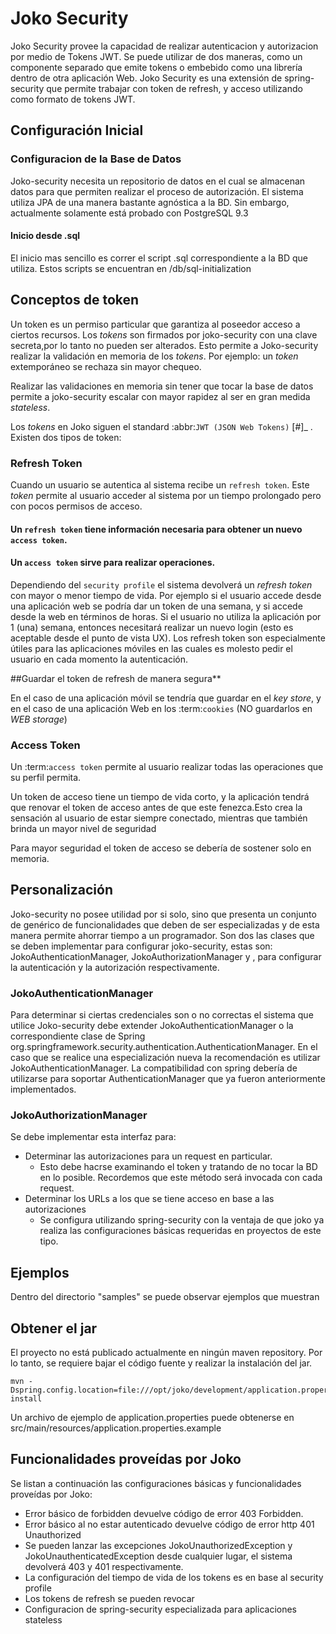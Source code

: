 # Joko Security
Joko Security provee la capacidad de realizar autenticacion y autorizacion por medio de Tokens JWT.
Se puede utilizar de dos maneras, como un componente separado que emite tokens o embebido como una librería dentro de otra aplicación Web.
Joko Security es una extensión de spring-security que permite trabajar con token de refresh, y acceso utilizando como formato de tokens JWT.

## Configuración Inicial

### Configuracion de la Base de Datos
Joko-security necesita un repositorio de datos en el cual se almacenan datos para que permiten realizar el proceso de autorización. 
El sistema utiliza JPA de una manera bastante agnóstica a la BD. Sin embargo, actualmente solamente está probado con PostgreSQL 9.3

#### Inicio desde .sql
El inicio mas sencillo es correr el script .sql correspondiente a la BD que utiliza. Estos scripts se encuentran en /db/sql-initialization
 
## Conceptos de token
Un token es un permiso particular que garantiza al poseedor acceso a ciertos recursos. Los *tokens* son firmados por joko-security con una clave secreta,por lo tanto no pueden ser alterados. Esto permite a Joko-security realizar la validación en memoria de los *tokens*. Por ejemplo: un *token* extemporáneo se rechaza sin mayor chequeo. 

Realizar las validaciones en memoria sin tener que tocar la base de datos permite a joko-security escalar con mayor rapidez al ser en gran medida *stateless*. 

Los *tokens* en Joko siguen el standard :abbr:`JWT (JSON Web Tokens)` [#]_ . Existen dos tipos de token:

### Refresh Token 
Cuando un usuario se autentica al sistema recibe un `refresh token`. Este *token* permite al usuario acceder al sistema por un tiempo prolongado pero con pocos permisos de acceso.
#### Un `refresh token` tiene información necesaria para obtener un nuevo `access token`.
#### Un `access token` sirve para realizar operaciones.
 
Dependiendo del `security profile`  el sistema devolverá un *refresh token* con mayor o menor tiempo de vida. Por ejemplo si el usuario accede desde una aplicación web se podría dar un token de una semana, y si accede desde la web en términos de horas. Si el usuario no utiliza la aplicación por 1 (una) semana, entonces necesitará realizar un nuevo login (esto es aceptable desde el punto de vista UX). Los refresh token son especialmente útiles para las aplicaciones móviles en las cuales es molesto pedir el usuario en cada momento la autenticación.

##Guardar el token de refresh de manera segura**

En el caso de una aplicación móvil se tendría que guardar en el *key store*, y en el caso de una aplicación Web en los :term:`cookies` (NO guardarlos en *WEB storage*)

### Access Token
Un :term:`access token` permite al usuario realizar todas las operaciones que su perfil permita.

Un token de acceso tiene un tiempo de vida corto, y la aplicación tendrá que renovar el token de acceso antes de que este fenezca.Esto crea la sensación al usuario de estar siempre conectado, mientras que también brinda un mayor nivel de seguridad

Para mayor seguridad el token de acceso se debería de sostener solo en memoria.
     
## Personalización
Joko-security no posee utilidad por si solo, sino que presenta un conjunto de genérico de funcionalidades que deben de ser especializadas y de esta manera permite ahorrar tiempo a un programador. 
Son dos las clases que se deben implementar para configurar joko-security, estas son: JokoAuthenticationManager, JokoAuthorizationManager y , para configurar la autenticación y la autorización respectivamente.

### JokoAuthenticationManager
Para determinar si ciertas credenciales son o no correctas el sistema que utilice Joko-security debe extender JokoAuthenticationManager o la correspondiente clase de Spring org.springframework.security.authentication.AuthenticationManager.
En el caso que se realice una especialización nueva la recomendación es utilizar JokoAuthenticationManager. La compatibilidad con spring debería de utilizarse para soportar AuthenticationManager que ya fueron anteriormente implementados.

### JokoAuthorizationManager
Se debe implementar esta interfaz para:
- Determinar las autorizaciones para un request en particular.
	- Esto debe hacrse examinando el token y tratando de no tocar la BD en lo posible. Recordemos que este método será invocada con cada request.
- Determinar los URLs a los que se tiene acceso en base a las autorizaciones
	- Se configura utilizando spring-security con la ventaja de que joko ya realiza las configuraciones básicas requeridas en proyectos de este tipo.
 
## Ejemplos
Dentro del directorio "samples" se puede observar ejemplos que muestran

## Obtener el jar
El proyecto no está publicado actualmente en ningún maven repository. Por lo tanto, se requiere bajar el código fuente y realizar la instalación del jar.

	mvn -Dspring.config.location=file:///opt/joko/development/application.properties install

Un archivo de ejemplo de application.properties puede obtenerse en src/main/resources/application.properties.example	
## Funcionalidades proveídas por Joko
Se listan a continuación las configuraciones básicas y funcionalidades proveídas por Joko:

- Error básico de forbidden devuelve código de error 403 Forbidden.
- Error básico al no estar autenticado devuelve código de error http 401 Unauthorized
- Se pueden lanzar las excepciones JokoUnauthorizedException y JokoUnauthenticatedException desde cualquier lugar, el sistema devolverá 403 y 401 respectivamente.
- La configuración del tiempo de vida de los tokens es en base al security profile
- Los tokens de refresh se pueden revocar
- Configuracion de spring-security especializada para aplicaciones stateless 
